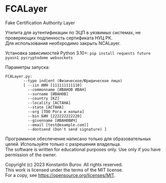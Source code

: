 # FCALayer
Fake Certification Authority Layer

Утилита для аутентификации по ЭЦП в уязвимых системах, не проверяющих подлинность сертификата НУЦ РК.  
Для использования необхродимо закрыть NCALayer.

Установка зависимостей Python 3.10+: `pip install requests future pyasn1 pycryptodome websockets`

Параметры запуска:  
```
FCALayer.py:                                                                        
        --type ind|ent (Физическое/Юридическое лицо)
        [ --iin ИИН [111111111110]
          --commonname [ИВАНОВ ИВАН]
          --surname [ИВАНОВ]
          --country [KZ]
          --locality [АСТАНА]
          --state [АСТАНА]
          --org [ТОО Рога и копыта]
          --bin БИН [222222222220]
          --givenname [ИВАНОВИЧ]
          --email [test@example.com]]
          --dontsend (Don't send signature) ]
```


Программное обеспечение написано только для образовательных целей. Используйте только с разрешения владельца.  
The software is written for educational purposes only. Use only if you have permission of the owner.

Copyright (c) 2023 Konstantin Burov. All rights reserved.  
This work is licensed under the terms of the MIT license.  
For a copy, see <https://opensource.org/licenses/MIT>.
